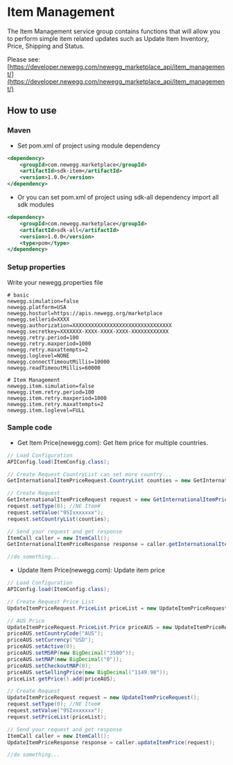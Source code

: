 # Item Management
The Item Management service group contains functions that will allow you to perform simple item related updates such as Update Item Inventory, Price, Shipping and Status.

Please see: [https://developer.newegg.com/newegg_marketplace_api/item_management/](https://developer.newegg.com/newegg_marketplace_api/item_management/)

## How to use
### Maven
- Set pom.xml of project using module dependency
```xml
<dependency>
    <groupId>com.newegg.marketplace</groupId>
    <artifactId>sdk-item</artifactId>
    <version>1.0.0</version>
</dependency>
```

- Or you can set pom.xml of project using sdk-all dependency import all sdk modules
```xml
<dependency>
    <groupId>com.newegg.marketplace</groupId>
    <artifactId>sdk-all</artifactId>
    <version>1.0.0</version>
    <type>pom</type>
</dependency>
```

### Setup properties
Write your newegg.properties file
```properties
# basic
newegg.simulation=false
newegg.platform=USA
newegg.hosturl=https://apis.newegg.org/marketplace
newegg.sellerid=XXXX
newegg.authorization=XXXXXXXXXXXXXXXXXXXXXXXXXXXXXXXX
newegg.secretkey=XXXXXXX-XXXX-XXXX-XXXX-XXXXXXXXXXXX
newegg.retry.period=100
newegg.retry.maxperiod=1000
newegg.retry.maxattempts=2
newegg.loglevel=NONE
newegg.connectTimeoutMillis=10000
newegg.readTimeoutMillis=60000

# Item Management
newegg.item.simulation=false
newegg.item.retry.period=100
newegg.item.retry.maxperiod=1000
newegg.item.retry.maxattempts=2
newegg.item.loglevel=FULL
```

### Sample code
- Get Item Price(newegg.com): Get Item price for multiple countries.
```java
// Load Configuration
APIConfig.load(ItemConfig.class);

// Create Request CountryList can set more country...
GetInternationalItemPriceRequest.CountryList counties = new GetInternationalItemPriceRequest.CountryList();

// Create Request
GetInternationalItemPriceRequest request = new GetInternationalItemPriceRequest();
request.setType(0); //NE Item#
request.setValue("9SIxxxxxxx");
request.setCountryList(counties);

// Send your request and get response
ItemCall caller = new ItemCall();
GetInternationalItemPriceResponse response = caller.getInternationalItemPrice(request);

//do something...
```

- Update Item Price(newegg.com): Update item price
```java
// Load Configuration
APIConfig.load(ItemConfig.class);

// Create Request Price List
UpdateItemPriceRequest.PriceList priceList = new UpdateItemPriceRequest.PriceList();

// AUS Price
UpdateItemPriceRequest.PriceList.Price priceAUS = new UpdateItemPriceRequest.PriceList.Price();
priceAUS.setCountryCode("AUS");
priceAUS.setCurrency("USD");
priceAUS.setActive(0);
priceAUS.setMSRP(new BigDecimal("3500"));
priceAUS.setMAP(new BigDecimal("0"));
priceAUS.setCheckoutMAP(0);
priceAUS.setSellingPrice(new BigDecimal("1149.98"));
priceList.getPrice().add(priceAUS);

// Create Request
UpdateItemPriceRequest request = new UpdateItemPriceRequest();
request.setType(0); //NE Item#
request.setValue("9SIxxxxxxx");
request.setPriceList(priceList);

// Send your request and get response
ItemCall caller = new ItemCall();
UpdateItemPriceResponse response = caller.updateItemPrice(request);

//do something...
```
